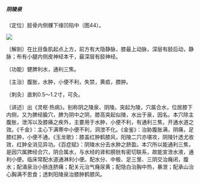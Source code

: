 ##### 阴陵泉

〔定位〕胫骨内侧髁下缘凹陷中（图44）。

![](img/图44.jpg)

〔解剖〕在比目鱼肌起点上方，前方有大隐静脉，膝最上动脉，深层有胫后动，静脉；布有小腿内侧皮神经本干，最深层有胫神经。

〔功能〕健脾利水，通利三焦。

〔主治〕腹胀，水肿，小便不利，失禁，黄疸，膝肿。

〔刺灸〕直刺0.5～1.2寸，可灸。

〔讲述〕出《灵枢·热病》。别称阴之陵泉、阴陵。突起为陵，穴属合水，位居膝下内侧，又为脾经腧穴，脾为阴中之阴，膝高突起似陵，水出于泉，因名。本穴除主腹胀，泄泻以及膝痛之疾外，主要用于水肿，小便不利，有通利三焦，开通水道之效。《千金》：主心下满寒中小便不利，洞泄不化。《金鉴》：治胁腹胀满，阴痛，足膝红肿，小便不通。《玉龙歌》：膝盖红肿鹤膝风，阳陵二穴亦堪攻，阴陵针透尤收效，红肿全消见异功。《百症赋》：阴陵水分去水肿之脐盈。本穴所以能通利三焦，是因穴属脾经合穴，阴合属水，与水经的肾和膀胱有密切联系，故能宣泄水液，通利小便。临床常配水道通淋利小便。配水分、中极、足三里、三阴交治癃闭，腹水；配涌泉治小肠连脐痛；配关元治气癃尿黄；配隐白治胸中热，暴泄；配承山治心胸满不思食；透刺阳陵泉治膝肿鹤膝风。
